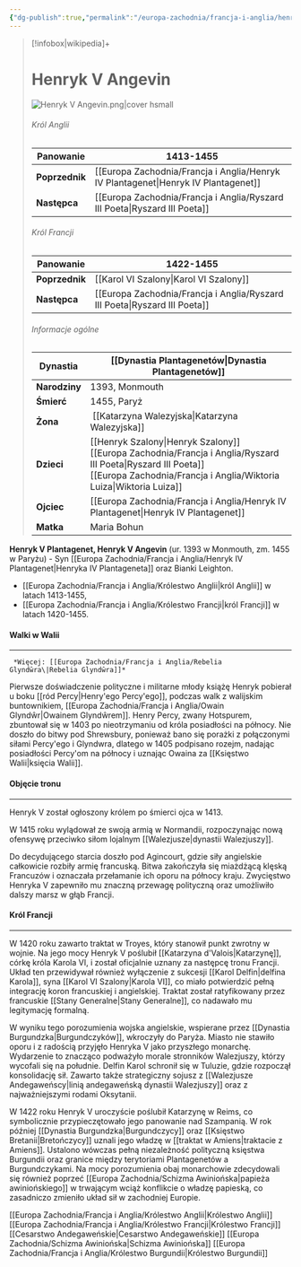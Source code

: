 ```yaml
---
{"dg-publish":true,"permalink":"/europa-zachodnia/francja-i-anglia/henryk-v-angevin/"}
---
```



> [!infobox|wikipedia]+
> # Henryk V Angevin  
> ![Henryk V Angevin.png|cover hsmall](/img/user/images/Henryk%20V%20Angevin.png)  
>###### Król Anglii  
> **Panowanie** |  1413-1455 |  
> ---|---|  
> **Poprzednik** | [[Europa Zachodnia/Francja i Anglia/Henryk IV Plantagenet\|Henryk IV Plantagenet]]
> **Następca** | [[Europa Zachodnia/Francja i Anglia/Ryszard III Poeta\|Ryszard III Poeta]]
> ###### Król Francji  
> **Panowanie** |  1422-1455 |  
> ---|---|
> **Poprzednik** | [[Karol VI Szalony\|Karol VI Szalony]] 
> **Następca** | [[Europa Zachodnia/Francja i Anglia/Ryszard III Poeta\|Ryszard III Poeta]] 
>  ###### Informacje ogólne
>   **Dynastia** | [[Dynastia Plantagenetów\|Dynastia Plantagenetów]] | 
>   ---|---|
> **Narodziny** | 1393, Monmouth | 
> **Śmierć** | 1455, Paryż | 
> **Żona** | [[Katarzyna Walezyjska\|Katarzyna Walezyjska]] | 
> **Dzieci** | [[Henryk Szalony\|Henryk Szalony]]<br>[[Europa Zachodnia/Francja i Anglia/Ryszard III Poeta\|Ryszard III Poeta]]<br>[[Europa Zachodnia/Francja i Anglia/Wiktoria Luiza\|Wiktoria Luiza]] | 
>**Ojciec** | [[Europa Zachodnia/Francja i Anglia/Henryk IV Plantagenet\|Henryk IV Plantagenet]] | 
>**Matka** | Maria Bohun |




**Henryk V Plantagenet, Henryk V Angevin** (ur. 1393 w Monmouth, zm. 1455 w Paryżu) - Syn [[Europa Zachodnia/Francja i Anglia/Henryk IV Plantagenet\|Henryka IV Plantageneta]] oraz Bianki Leighton.
- [[Europa Zachodnia/Francja i Anglia/Królestwo Anglii\|król Anglii]] w latach 1413-1455, 
- [[Europa Zachodnia/Francja i Anglia/Królestwo Francji\|król Francji]] w latach 1420-1455. 


#### Walki w Walii
---
	 *Więcej: [[Europa Zachodnia/Francja i Anglia/Rebelia Glyndŵra\|Rebelia Glyndŵra]]*
Pierwsze doświadczenie polityczne i militarne młody książę Henryk pobierał u boku [[ród Percy\|Henry'ego Percy'ego]], podczas walk z walijskim buntownikiem, [[Europa Zachodnia/Francja i Anglia/Owain Glyndŵr\|Owainem Glyndŵrem]]. Henry Percy, zwany Hotspurem, zbuntował się w 1403 po nieotrzymaniu od króla posiadłości na północy. Nie doszło do bitwy pod Shrewsbury, ponieważ bano się porażki z połączonymi siłami Percy'ego i Glyndwra, dlatego w 1405 podpisano rozejm, nadając posiadłości Percy'om na północy i uznając Owaina za [[Księstwo Walii\|księcia Walii]]. 

#### Objęcie tronu
---
Henryk V został ogłoszony królem po śmierci ojca w 1413. 

W 1415 roku wylądował ze swoją armią w Normandii, rozpoczynając nową ofensywę przeciwko siłom lojalnym [[Walezjusze\|dynastii Walezjuszy]]. 

Do decydującego starcia doszło pod Agincourt, gdzie siły angielskie całkowicie rozbiły armię francuską. Bitwa zakończyła się miażdżącą klęską Francuzów i oznaczała przełamanie ich oporu na północy kraju. Zwycięstwo Henryka V zapewniło mu znaczną przewagę polityczną oraz umożliwiło dalszy marsz w głąb Francji.

#### Król Francji
---
W 1420 roku zawarto traktat w Troyes, który stanowił punkt zwrotny w wojnie. Na jego mocy Henryk V poślubił [[Katarzyna d'Valois\|Katarzynę]], córkę króla Karola VI, i został oficjalnie uznany za następcę tronu Francji. Układ ten przewidywał również wyłączenie z sukcesji [[Karol Delfin\|delfina Karola]], syna [[Karol VI Szalony\|Karola VI]], co miało potwierdzić pełną integrację koron francuskiej i angielskiej. Traktat został ratyfikowany przez francuskie [[Stany Generalne\|Stany Generalne]], co nadawało mu legitymację formalną.

W wyniku tego porozumienia wojska angielskie, wspierane przez [[Dynastia Burgundzka\|Burgundczyków]], wkroczyły do Paryża. Miasto nie stawiło oporu i z radością przyjęło Henryka V jako przyszłego monarchę. Wydarzenie to znacząco podważyło morale stronników Walezjuszy, którzy wycofali się na południe. Delfin Karol schronił się w Tuluzie, gdzie rozpoczął konsolidację sił. Zawarto także strategiczny sojusz z [[Walezjusze Andegaweńscy\|linią andegaweńską dynastii Walezjuszy]] oraz z najważniejszymi rodami Oksytanii.

W 1422 roku Henryk V uroczyście poślubił Katarzynę w Reims, co symbolicznie przypieczętowało jego panowanie nad Szampanią. W rok później [[Dynastia Burgundzka\|Burgundczycy]] oraz [[Księstwo Bretanii\|Bretończycy]] uznali jego władzę w [[traktat w Amiens\|traktacie z Amiens]]. Ustalono wówczas pełną niezależność polityczną księstwa Burgundii oraz granice między terytoriami Plantagenetów a Burgundczykami. Na mocy porozumienia obaj monarchowie zdecydowali się również poprzeć [[Europa Zachodnia/Schizma Awiniońska\|papieża awiniońskiego]] w trwającym wciąż konflikcie o władzę papieską, co zasadniczo zmieniło układ sił w zachodniej Europie.

[[Europa Zachodnia/Francja i Anglia/Królestwo Anglii\|Królestwo Anglii]]
[[Europa Zachodnia/Francja i Anglia/Królestwo Francji\|Królestwo Francji]]
[[Cesarstwo Andegaweńskie\|Cesarstwo Andegaweńskie]]
[[Europa Zachodnia/Schizma Awiniońska\|Schizma Awiniońska]]
[[Europa Zachodnia/Francja i Anglia/Królestwo Burgundii\|Królestwo Burgundii]]
